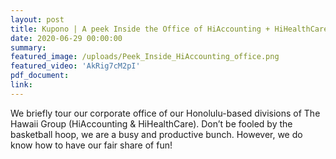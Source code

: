 ```yaml
---
layout: post
title: Kupono | A peek Inside the Office of HiAccounting + HiHealthCare (Divisions of The Hawaii Group)
date: 2020-06-29 00:00:00
summary:
featured_image: /uploads/Peek_Inside_HiAccounting_office.png
featured_video: 'AkRig7cM2pI'
pdf_document:
link:
---
```

<p>We briefly tour our corporate office of our Honolulu-based divisions of The Hawaii Group (HiAccounting & HiHealthCare). Don’t be fooled by the basketball hoop, we are a busy and productive bunch. However, we do know how to have our fair share of fun!</p>

